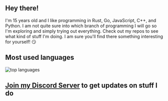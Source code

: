 ## Hey there!
I'm 15 years old and I like programming in Rust, Go, JavaScript, C++, and Python. I am not quite sure into which branch of programming I will go so I'm exploring and simply trying out everything. Check out my repos to see what kind of stuff I'm doing. I am sure you'll find there something interesting for yourself! :smirk:

<!--
## Stats
<img alt="stats" src="https://github-readme-stats.vercel.app/api?username=Antosser&show_icons=true&count_private=true&theme=radical">
-->

## Most used languages
<img alt="top languages" src="https://github-readme-stats.vercel.app/api/top-langs/?username=Antosser&theme=radical&exclude_repo=website&hide=Batchfile,CSS">

## <a href="https://discord.antonaparin.com">Join my Discord Server</a> to get updates on stuff I do
